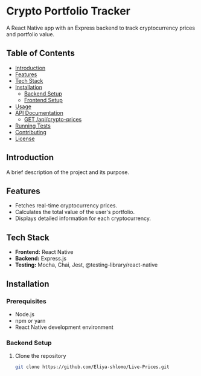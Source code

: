 # Crypto Portfolio Tracker

A React Native app with an Express backend to track cryptocurrency prices and portfolio value.

## Table of Contents

- [Introduction](#introduction)
- [Features](#features)
- [Tech Stack](#tech-stack)
- [Installation](#installation)
  - [Backend Setup](#backend-setup)
  - [Frontend Setup](#frontend-setup)
- [Usage](#usage)
- [API Documentation](#api-documentation)
  - [GET /api/crypto-prices](#get-apicrypto-prices)
- [Running Tests](#running-tests)
- [Contributing](#contributing)
- [License](#license)

## Introduction

A brief description of the project and its purpose.

## Features

- Fetches real-time cryptocurrency prices.
- Calculates the total value of the user's portfolio.
- Displays detailed information for each cryptocurrency.

## Tech Stack

- **Frontend:** React Native
- **Backend:** Express.js
- **Testing:** Mocha, Chai, Jest, @testing-library/react-native

## Installation

### Prerequisites

- Node.js
- npm or yarn
- React Native development environment

### Backend Setup

1. Clone the repository

   ```sh
   git clone https://github.com/Eliya-shlomo/Live-Prices.git
   
